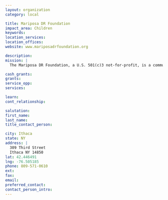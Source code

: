 ```yaml
---
layout: organization
category: local

title: Mariposa DR Foundation
impact_area: Children
keywords: 
location_services: 
location_offices: 
website: www.mariposadrfoundation.org

description: 
mission: |
  The Mariposa DR Foundation, a U.S. 501(c)3 not-for-profit, is a community-run organization that educates and empowers girls to create sustainable solutions to end generational poverty.

cash_grants: 
grants: 
service_opp: 
services: 

learn: 
cont_relationship: 

salutation: 
first_name: 
last_name: 
title_contact_person: 

city: Ithaca
state: NY
address: |
  309 Third Street  
  Ithaca NY 14850
lat: 42.446491
lng: -76.505185
phone: 809-571-0610
ext: 
fax: 
email: 
preferred_contact: 
contact_person_intro: 
---
```


